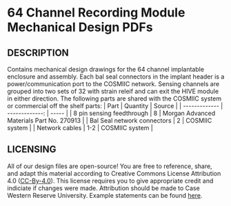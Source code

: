 # 64 Channel Recording Module Mechanical Design PDFs

## DESCRIPTION
Contains mechanical design drawings for the 64 channel implantable enclosure and assembly. Each bal seal connectors in the implant header is a power/communication port to the COSMIIC network. Sensing channels are grouped into two sets of 32 with strain releif and can exit the HIVE module in either direction. The following parts are shared with the COSMIIC system or commercial off the shelf parts:
| Part | Quantity | Source  |
| ------------- | -------------: | ----- |
| 8 pin sensing feedthrough | 8 | Morgan Advanced Materials Part No. 270913 |
| Bal Seal network connectors | 2 | COSMIIC system |
| Network cables | 1-2 | COSMIIC system |

## LICENSING
All of our design files are open-source! You are free to reference, share, and adapt this material according to Creative Commons License Attribution 4.0 ([CC-By-4.0](https://creativecommons.org/licenses/by/4.0/)). This license requires you to give appropriate credit and indiciate if changes were made. Attribution should be made to Case Western Reserve University. Example statements can be found [here](https://wiki.creativecommons.org/wiki/best_practices_for_attribution).